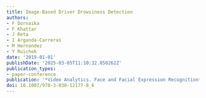 ```yaml
---
title: Image-Based Driver Drowsiness Detection
authors:
- F Dornaika
- F Khattar
- J Reta
- I Arganda-Carreras
- M Hernandez
- Y Ruichek
date: '2019-01-01'
publishDate: '2025-03-05T11:10:32.850262Z'
publication_types:
- paper-conference
publication: '*Video Analytics. Face and Facial Expression Recognition*'
doi: 10.1007/978-3-030-12177-8_6
---
```


